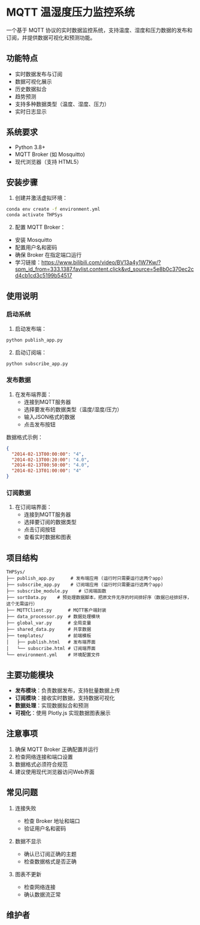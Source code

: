 # MQTT 温湿度压力监控系统

一个基于 MQTT 协议的实时数据监控系统，支持温度、湿度和压力数据的发布和订阅，并提供数据可视化和预测功能。

## 功能特点

- 实时数据发布与订阅
- 数据可视化展示
- 历史数据拟合
- 趋势预测
- 支持多种数据类型（温度、湿度、压力）
- 实时日志显示

## 系统要求

- Python 3.8+
- MQTT Broker (如 Mosquitto)
- 现代浏览器（支持 HTML5）

## 安装步骤

1. 创建并激活虚拟环境：
```bash
conda env create -f environment.yml
conda activate THPSys
```

2. 配置 MQTT Broker：
- 安装 Mosquitto
- 配置用户名和密码
- 确保 Broker 在指定端口运行
- 学习链接：https://www.bilibili.com/video/BV13a4y1W7Kw/?spm_id_from=333.1387.favlist.content.click&vd_source=5e8b0c370ec2cd4cb1cd3c5199b54517

## 使用说明

### 启动系统

1. 启动发布端：
```bash
python publish_app.py
```

2. 启动订阅端：
```bash
python subscribe_app.py
```


### 发布数据

1. 在发布端界面：
   - 连接到MQTT服务器
   - 选择要发布的数据类型（温度/湿度/压力）
   - 输入JSON格式的数据
   - 点击发布按钮

数据格式示例：
```json
{
  "2014-02-13T00:00:00": "4",
  "2014-02-13T00:20:00": "4.0",
  "2014-02-13T00:50:00": "4.0",
  "2014-02-13T01:00:00": "4"
}
```

### 订阅数据

1. 在订阅端界面：
   - 连接到MQTT服务器
   - 选择要订阅的数据类型
   - 点击订阅按钮
   - 查看实时数据和图表

## 项目结构

```
THPSys/
├── publish_app.py      # 发布端应用 (运行时只需要运行这两个app)
├── subscribe_app.py    # 订阅端应用 (运行时只需要运行这两个app)
├── subscribe_module.py    # 订阅端函数
├── sortData.py    # 预处理数据脚本，把原文件无序的时间排好序（数据已经排好序，这个无需运行）
├── MQTTClient.py      # MQTT客户端封装
├── data_processor.py  # 数据处理模块
├── global_var.py      # 全局变量
├── shared_data.py     # 共享数据
├── templates/         # 前端模板
│   ├── publish.html   # 发布端界面
│   └── subscribe.html # 订阅端界面
└── environment.yml    # 环境配置文件
```

## 主要功能模块

- **发布模块**：负责数据发布，支持批量数据上传
- **订阅模块**：接收实时数据，支持数据可视化
- **数据处理**：实现数据拟合和预测
- **可视化**：使用 Plotly.js 实现数据图表展示

## 注意事项

1. 确保 MQTT Broker 正确配置并运行
2. 检查网络连接和端口设置
3. 数据格式必须符合规范
4. 建议使用现代浏览器访问Web界面

## 常见问题

1. 连接失败
   - 检查 Broker 地址和端口
   - 验证用户名和密码

2. 数据不显示
   - 确认已订阅正确的主题
   - 检查数据格式是否正确

3. 图表不更新
   - 检查网络连接
   - 确认数据流正常

## 维护者




